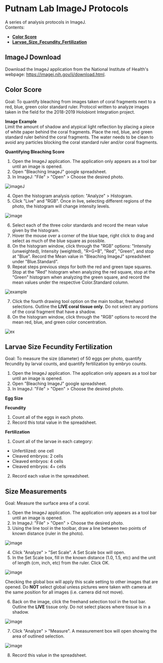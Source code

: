 
# Putnam Lab ImageJ Protocols

A series of analysis protocols in ImageJ.  
Contents:
- [**Color Score**](#Color_Score)
- [**Larvae_Size_Fecundity_Fertilization**](#Larvae_Size_Fecundity_Fertilization)

## ImageJ Download

Download the ImageJ application from the National Institute of Health's webpage:
https://imagej.nih.gov/ij/download.html.  

## <a name="Color_Score"></a> **Color Score**

Goal: To quantify bleaching from images taken of coral fragments next to a red, blue, green color standard ruler. Protocol written to analyze images taken in the field for the 2018-2019 Holobiont Integration project.

**Image Example**  
Limit the amount of shadow and atypical light reflection by placing a piece of white paper behind the coral fragments. Place the red, blue, and green standard ruler behind the coral fragments. The water needs to be clean to avoid any particles blocking the coral standard ruler and/or coral fragments.

**Quantifying Bleaching Score**
1. Open the ImageJ application. The application only appears as a tool bar until an image is opened.  
2. Open "Bleaching ImageJ" google spreadsheet.    
3. In ImageJ: "File" > "Open" > Choose the desired photo.

![imageJ](https://github.com/emmastrand/EmmaStrand_Notebook/blob/master/images/ImageJ_1.png?raw=true)

4. Open the histogram analysis option: "Analyze" > Histogram.  
5. Click "Live" and "RGB". Once in live, selecting different regions of the photo, the histogram will change intensity levels.  

![image](https://github.com/emmastrand/EmmaStrand_Notebook/blob/master/images/ImageJ_3.png?raw=true)

6. Select each of the three color standards and record the mean value given by the histogram.  
  1. Hover the mouse over a corner of the blue tape, right click to drag and select as much of the blue square as possible.  
  2. On the histogram window, click through the "RGB" options: "Intensity (unweighted), Intensity (weighted), "R+G+B", "Red", "Green", and stop at "Blue". Record the Mean value in "Bleaching ImageJ" spreadsheet under "Blue.Standard".  
  3. Repeat steps previous steps for both the red and green tape squares. Stop at the "Red" histogram when analyzing the red square, stop at the "Green" histogram when analyzing the green square, and record the mean values under the respective Color.Standard column.  

![example](https://github.com/emmastrand/EmmaStrand_Notebook/blob/master/images/ImageJ_5.png?raw=true)

7. Click the fourth drawing tool option on the main toolbar, freehand selections. Outline the **LIVE coral tissue only**. Do not select any portions of the coral fragment that have a shadow.
8. On the histogram window, click through the "RGB" options to record the mean red, blue, and green color concentration.

![ex](https://github.com/emmastrand/EmmaStrand_Notebook/blob/master/images/ImageJ_6.png?raw=true)

## <a name="Larvae_Size_Fecundity_Fertilization"></a> **Larvae Size Fecundity Fertilization**

Goal: To measure the size (diameter) of 50 eggs per photo, quantify fecundity by larval counts, and quantify fertilization by embryo counts.  

1. Open the ImageJ application. The application only appears as a tool bar until an image is opened.  
2. Open "Bleaching ImageJ" google spreadsheet.    
3. In ImageJ: "File" > "Open" > Choose the desired photo.

**Egg Size**  

**Fecundity**

1. Count all of the eggs in each photo.  
2. Record this total value in the spreadsheet.  

**Fertilization**  
1. Count all of the larvae in each category:  
  - Unfertilized: one cell  
  - Cleaved embryos: 2 cells  
  - Cleaved embryos: 4 cells  
  - Cleaved embryos: 4+ cells
2. Record each value in the spreadsheet.

## <a name="Size Measurements"></a> **Size Measurements**

Goal: Measure the surface area of a coral.

1. Open the ImageJ application. The application only appears as a tool bar until an image is opened.
2. In ImageJ: "File" > "Open" > Choose the desired photo. 
3. Using the line tool in the toolbar, draw a line between two points of known distance (ruler in the photo).

![image](https://raw.githubusercontent.com/JillAshey/JillAshey_Putnam_Lab_Notebook/master/images/ImageJ_1.png)

4. Click "Analyze" > "Set Scale". A Set Scale box will open.
5. In the Set Scale box, fill in the known distance (1.0, 1.5, etc) and the unit of length (cm, inch, etc) from the ruler. Click OK. 

![image](https://raw.githubusercontent.com/JillAshey/JillAshey_Putnam_Lab_Notebook/master/images/ImageJ_2.png)

Checking the global box will apply this scale setting to other images that are opened. Do **NOT** select global unless pictures were taken with camera at the same position for all images (i.e. camera did not move).

6. Back on the image, click the freehand selection tool in the tool bar. Outline the **LIVE** tissue only.  Do not select places where tissue is in a shadow. 

![image](https://raw.githubusercontent.com/JillAshey/JillAshey_Putnam_Lab_Notebook/master/images/ImageJ_3.png)

7. Click "Analyze" > "Measure". A measurement box will open showing the area of outlined selection. 

![image](https://raw.githubusercontent.com/JillAshey/JillAshey_Putnam_Lab_Notebook/master/images/ImageJ_4.png)

8. Record this value in the spreadsheet. 
